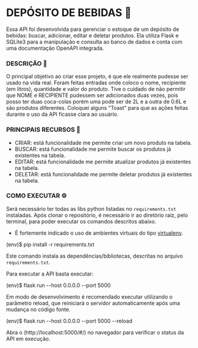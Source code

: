 # DEPÓSITO DE BEBIDAS 🍺
Essa API foi desenvolvida para gerenciar o estoque de um depósito de bebidas: buscar, adicionar, editar e deletar produtos. Ela utiliza Flask e SQLite3 para a manipulação e consulta ao banco de dados e conta com uma documentação OpenAPI integrada.

### DESCRIÇÃO 📜 
O principal objetivo ao criar esse projeto, é que ele realmente pudesse ser usado na vida real. Foram feitas entradas onde coloco o nome, recipiente (em litros), quantidade e valor do produto. Tive o cuidado de não permitir que NOME e RECIPIENTE pudessem ser adicionados duas vezes, pois posso ter duas coca-colas porém uma pode ser de 2L e a outra de 0.6L e são produtos diferentes. Coloquei alguns "Toast" para que as ações feitas durante o uso da API ficasse clara ao usuário.

### PRINCIPAIS RECURSOS 📍
 - CRIAR: está funcionalidade me permite criar um novo produto na tabela.
 - BUSCAR: está funcionalidade me permite buscar os produtos já existentes na tabela.
 - EDITAR: está funcionalidade me permite atualizar produtos já existentes na tabela.
 - DELETAR: está funcionalidade me permite deletar produtos já existentes na tabela.

### COMO EXECUTAR ⚙️
Será necessário ter todas as libs python listadas no `requirements.txt` instaladas.
Após clonar o repositório, é necessário ir ao diretório raiz, pelo terminal, para poder executar os comandos descritos abaixo.

- É fortemente indicado o uso de ambientes virtuais do tipo [virtualenv](https://virtualenv.pypa.io/en/latest/installation.html).

(env)$ pip install -r requirements.txt

Este comando instala as dependências/bibliotecas, descritas no arquivo `requirements.txt`.

Para executar a API  basta executar:

(env)$ flask run --host 0.0.0.0 --port 5000

Em modo de desenvolvimento é recomendado executar utilizando o parâmetro reload, que reiniciará o servidor
automaticamente após uma mudança no código fonte. 

(env)$ flask run --host 0.0.0.0 --port 5000 --reload

Abra o (http://localhost:5000/#/) no navegador para verificar o status da API em execução.
